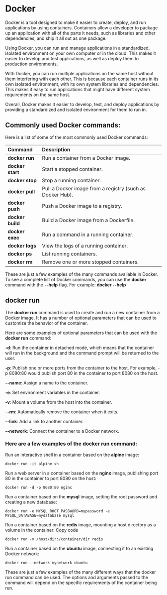 # Docker

Docker is a tool designed to make it easier to create, deploy, and run applications by using containers. Containers allow a developer to package up an application with all of the parts it needs, such as libraries and other dependencies, and ship it all out as one package.

Using Docker, you can run and manage applications in a standardized, isolated environment on your own computer or in the cloud. This makes it easier to develop and test applications, as well as deploy them to production environments.

With Docker, you can run multiple applications on the same host without them interfering with each other. This is because each container runs in its own isolated environment, with its own system libraries and dependencies. This makes it easy to run applications that might have different system requirements on the same host.

Overall, Docker makes it easier to develop, test, and deploy applications by providing a standardized and isolated environment for them to run in.

## Commonly used Docker commands:

Here is a list of some of the most commonly used Docker commands:

|Command|Description| 
|:-|:-|
|**docker run**| Run a container from a Docker image.|
|**docker start**| Start a stopped container.|
|**docker stop**| Stop a running container.|
|**docker pull**| Pull a Docker image from a registry (such as Docker Hub).|
|**docker push**| Push a Docker image to a registry.|
|**docker build**| Build a Docker image from a Dockerfile.|
|**docker exec**| Run a command in a running container.|
|**docker logs**| View the logs of a running container.|
|**docker ps**| List running containers.|
|**docker rm**| Remove one or more stopped containers.|

These are just a few examples of the many commands available in Docker. To see a complete list of Docker commands, you can use the **docker** command with the **--help** flag. For example: **docker --help**

## docker run
The **docker run** command is used to create and run a new container from a Docker image. It has a number of optional parameters that can be used to customize the behavior of the container.

Here are some examples of optional parameters that can be used with the **docker run** command:

**-d**: Run the container in detached mode, which means that the container will run in the background and the command prompt will be returned to the user.

**-p**: Publish one or more ports from the container to the host. For example, -p 8080:80 would publish port 80 in the container to port 8080 on the host.

**--name**: Assign a name to the container.

**-e**: Set environment variables in the container.

**-v**: Mount a volume from the host into the container.

-**-rm**: Automatically remove the container when it exits.

**--link**: Add a link to another container.

**--network**: Connect the container to a Docker network.

### Here are a few examples of the **docker run** command:

Run an interactive shell in a container based on the **alpine** image:

    docker run -it alpine sh

Run a web server in a container based on the **nginx** image, publishing port 80 in the container to port 8080 on the host:

    docker run -d -p 8080:80 nginx

Run a container based on the **mysql** image, setting the root password and creating a new database:

    docker run -e MYSQL_ROOT_PASSWORD=mypassword -e MYSQL_DATABASE=mydatabase mysql

Run a container based on the **redis** image, mounting a host directory as a volume in the container:
Copy code

    docker run -v /host/dir:/container/dir redis

Run a container based on the **ubuntu** image, connecting it to an existing Docker network:

    docker run --network mynetwork ubuntu

These are just a few examples of the many different ways that the docker run command can be used. The options and arguments passed to the command will depend on the specific requirements of the container being run.
